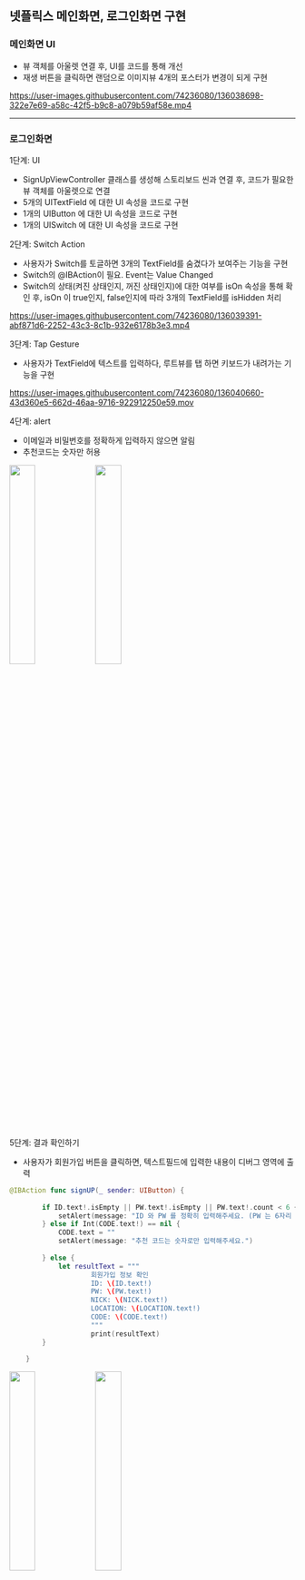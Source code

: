 
## 넷플릭스 메인화면, 로그인화면 구현

### 메인화면 UI

- 뷰 객체를 아울렛 연결 후, UI를 코드를 통해 개선
- 재생 버튼을 클릭하면 랜덤으로 이미지뷰 4개의 포스터가 변경이 되게 구현

https://user-images.githubusercontent.com/74236080/136038698-322e7e69-a58c-42f5-b9c8-a079b59af58e.mp4

---

### 로그인화면

1단계: UI

- SignUpViewController 클래스를 생성해 스토리보드 씬과 연결 후, 코드가 필요한 뷰 객체를 아울렛으로 연결
- 5개의 UITextField 에 대한 UI 속성을 코드로 구현
- 1개의 UIButton 에 대한 UI 속성을 코드로 구현
- 1개의 UISwitch 에 대한 UI 속성을 코드로 구현

2단계: Switch Action

- 사용자가 Switch를 토글하면 3개의 TextField를 숨겼다가 보여주는 기능을 구현
- Switch의 @IBAction이 필요. Event는 Value Changed
- Switch의 상태(켜진 상태인지, 꺼진 상태인지)에 대한 여부를 isOn 속성을 통해 확인 후, isOn 이 true인지, false인지에 따라 3개의 TextField를 isHidden 처리

https://user-images.githubusercontent.com/74236080/136039391-abf871d6-2252-43c3-8c1b-932e6178b3e3.mp4


3단계: Tap Gesture

- 사용자가 TextField에 텍스트를 입력하다, 루트뷰를 탭 하면 키보드가 내려가는 기능을 구현

https://user-images.githubusercontent.com/74236080/136040660-43d360e5-662d-46aa-9716-922912250e59.mov

4단계: alert

- 이메일과 비밀번호를 정확하게 입력하지 않으면 알림
- 추천코드는 숫자만 허용

<img src = "https://user-images.githubusercontent.com/74236080/136041858-81a8d92b-b9b3-4fe0-887b-c0528b52b4df.png" width="30%" height="30%"><img src = "https://user-images.githubusercontent.com/74236080/136041861-81867fcc-32c5-489c-82f3-7719013ede2c.png" width="30%" height="30%">


5단계: 결과 확인하기
- 사용자가 회원가입 버튼을 클릭하면, 텍스트필드에 입력한 내용이 디버그 영역에 출력

```swift
@IBAction func signUP(_ sender: UIButton) {
        
        if ID.text!.isEmpty || PW.text!.isEmpty || PW.text!.count < 6 {
            setAlert(message: "ID 와 PW 를 정확히 입력해주세요. (PW 는 6자리 이상으로 입력해주세요)")
        } else if Int(CODE.text!) == nil {
            CODE.text = ""
            setAlert(message: "추천 코드는 숫자로만 입력해주세요.")
            
        } else {
            let resultText = """
                    회원가입 정보 확인
                    ID: \(ID.text!)
                    PW: \(PW.text!)
                    NICK: \(NICK.text!)
                    LOCATION: \(LOCATION.text!)
                    CODE: \(CODE.text!)
                    """
                    print(resultText)
        }
        
    }
```

<img src = "https://user-images.githubusercontent.com/74236080/136041234-3aead93f-8f8b-4332-b8e9-7e8769f2e10f.png" width="30%" height="30%"><img src = "https://user-images.githubusercontent.com/74236080/136041246-c33396b5-65e8-4a9a-942f-1cb127604a5e.png" width="30%" height="30%">

